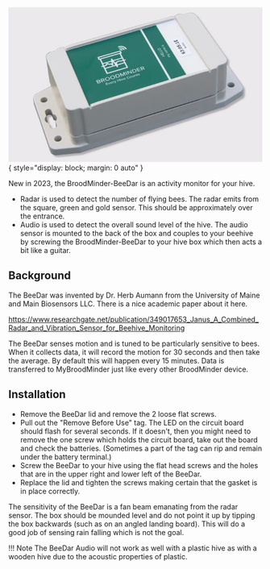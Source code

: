 
![image](../assets/30_sensors.assets/device_beedar.jpg){ style="display: block; margin: 0 auto" }

New in 2023, the BroodMinder-BeeDar is an activity monitor for your hive. 

- Radar is used to detect the number of flying bees. The radar emits from the square, green and gold sensor. This should be approximately over the entrance.
- Audio is used to detect the overall sound level of the hive. The audio sensor is mounted to the back of the box and couples to your beehive by screwing the BroodMinder-BeeDar to your hive box which then acts a bit like a guitar.

## Background

The BeeDar was invented by Dr. Herb Aumann from the University of Maine and Main Biosensors LLC. There is a nice academic paper about it here.

<a href="https://www.researchgate.net/publication/349017653_Janus_A_Combined_Radar_and_Vibration_Sensor_for_Beehive_Monitoring" target="_blank">https://www.researchgate.net/publication/349017653_Janus_A_Combined_Radar_and_Vibration_Sensor_for_Beehive_Monitoring</a>


The BeeDar senses motion and is tuned to be particularly sensitive to bees. When it collects data, it will record the motion for 30 seconds and then take the average. By default this will happen every 15 minutes. Data is transferred to MyBroodMinder just like every other BroodMinder device.


## Installation

- Remove the BeeDar lid and remove the 2 loose flat screws.
- Pull out the "Remove Before Use" tag. The LED on the circuit board should flash for several seconds. If it doesn't, then you might need to remove the one screw which holds the circuit board, take out the board and check the batteries. (Sometimes a part of the tag can rip and remain under the battery terminal.)
- Screw the BeeDar to your hive using the flat head screws and the holes that are in the upper right and lower left of the BeeDar.
- Replace the lid and tighten the screws making certain that the gasket is in place correctly.


The sensitivity of the BeeDar is a fan beam emanating from the radar sensor. The box should be mounded level and do not point it up by tipping the box backwards (such as on an angled landing board). This will do a good job of sensing rain falling which is not the goal.

!!! Note
    The BeeDar Audio will not work as well with a plastic hive as with a wooden hive due to the acoustic properties of plastic.
